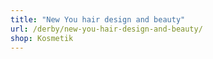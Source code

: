 ```yaml
---
title: "New You hair design and beauty"
url: /derby/new-you-hair-design-and-beauty/
shop: Kosmetik
---
```

